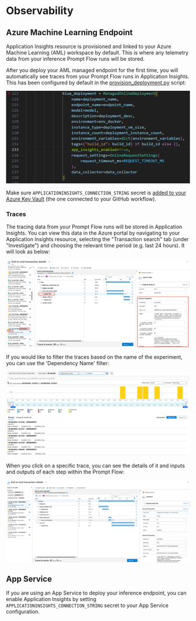 # Observability

## Azure Machine Learning Endpoint

Application Insights resource is provisioned and linked to your Azure Machine Learning (AML) workspace by default. This is where any telemetry data from your inference Prompt Flow runs will be stored.

After you deploy your AML managed endpoint for the first time, you will automatically see traces from your Prompt Flow runs in Application Insights. This has been configured by default in the [provision_deployment.py](https://github.com/gsk-tech/AIGA/tree/main/llmops/common/deployment/provision_deployment.py) script:

![alt text](./assets/provision_deployment.png)

Make sure `APPLICATIONINSIGHTS_CONNECTION_STRING` secret is [added to your Azure Key Vault](./github-secrets.md) (the one connected to your GitHub workflow).

### Traces

The tracing data from your Prompt Flow runs will be stored in Application Insights. You can view this data in the Azure portal by navigating to your Application Insights resource, selecting the "Transaction search" tab (under "Investigate") and choosing the relevant time period (e.g. last 24 hours). It will look as below:

![alt text](./assets/traces.png)

If you would like to filter the traces based on the name of the experiment, you can use the 'Dependency Name' filter:

![alt text](./assets/filter-by-exp-name.png)

When you click on a specific trace, you can see the details of it and inputs and outputs of each step within the Prompt Flow:

![alt text](./assets/trace-details.png)

## App Service

If you are using an App Service to deploy your inference endpoint, you can enable Application Insights by setting `APPLICATIONINSIGHTS_CONNECTION_STRING` secret to your App Service configuration.
